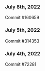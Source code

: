 ### July 8th, 2022

Commit #160659

### July 5th, 2022

Commit #314353


### July 4th, 2022

Commit #72281
